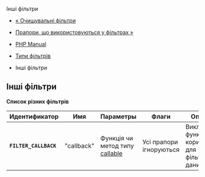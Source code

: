 Інші фільтри

-   [« Очищувальні фільтри](filter.filters.sanitize.md)
    
-   [Прапори, що використовуються у фільтрах »](filter.filters.flags.md)
    
-   [PHP Manual](index.md)
    
-   [Типи фільтрів](filter.filters.md)
    
-   Інші фільтри
    

## Інші фільтри

**Список різних фільтрів**

| Идентификатор         | Имя        | Параметры                                                    | Флаги                   | Описание                                               |
|-----------------------|------------|--------------------------------------------------------------|-------------------------|--------------------------------------------------------|
| **`FILTER_CALLBACK`** | "callback" | Функція чи метод типу [callable](language.types.callable.md) | Усі прапори ігноруються | Викликається функція користувача для фільтрації даних. |